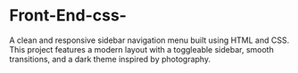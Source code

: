 # Front-End-css-
A clean and responsive sidebar navigation menu built using HTML and CSS. This project features a modern layout with a toggleable sidebar, smooth transitions, and a dark theme inspired by photography.
